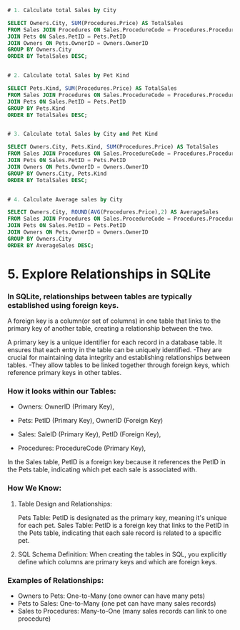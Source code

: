 ```SQL
# 1. Calculate total Sales by City

SELECT Owners.City, SUM(Procedures.Price) AS TotalSales
FROM Sales JOIN Procedures ON Sales.ProcedureCode = Procedures.ProcedureCode
JOIN Pets ON Sales.PetID = Pets.PetID
JOIN Owners ON Pets.OwnerID = Owners.OwnerID
GROUP BY Owners.City
ORDER BY TotalSales DESC;


# 2. Calculate total Sales by Pet Kind

SELECT Pets.Kind, SUM(Procedures.Price) AS TotalSales
FROM Sales JOIN Procedures ON Sales.ProcedureCode = Procedures.ProcedureCode
JOIN Pets ON Sales.PetID = Pets.PetID
GROUP BY Pets.Kind
ORDER BY TotalSales DESC;


# 3. Calculate total Sales by City and Pet Kind

SELECT Owners.City, Pets.Kind, SUM(Procedures.Price) AS TotalSales
FROM Sales JOIN Procedures ON Sales.ProcedureCode = Procedures.ProcedureCode
JOIN Pets ON Sales.PetID = Pets.PetID
JOIN Owners ON Pets.OwnerID = Owners.OwnerID
GROUP BY Owners.City, Pets.Kind
ORDER BY TotalSales DESC;


# 4. Calculate Average sales by City

SELECT Owners.City, ROUND(AVG(Procedures.Price),2) AS AverageSales
FROM Sales JOIN Procedures ON Sales.ProcedureCode = Procedures.ProcedureCode
JOIN Pets ON Sales.PetID = Pets.PetID
JOIN Owners ON Pets.OwnerID = Owners.OwnerID
GROUP BY Owners.City
ORDER BY AverageSales DESC;
```


# 5.  Explore Relationships in SQLite

### In SQLite, relationships between tables are typically established using foreign keys.
 A foreign key  is a column(or set of columns) in one table that links to the primary key of another table, creating a relationship between the two.

 A primary key  is a unique identifier for each record in a database table. It ensures that each entry in the table can be uniquely identified.
 -They are crucial for maintaining data integrity and establishing relationships between tables.
 -They allow tables to be linked together through foreign keys, which reference primary keys in other tables.
 

### How it looks within  our Tables:

- Owners: OwnerID (Primary Key),
  
- Pets: PetID (Primary Key),
        OwnerID (Foreign Key)
- Sales: SaleID (Primary Key),
         PetID (Foreign Key),
- Procedures: ProcedureCode (Primary Key),

In the Sales table, PetID is a foreign key because it references the PetID in the Pets table, indicating which pet each sale is associated with.

### How We Know:
1. Table Design and Relationships:

   Pets Table:
PetID is designated as the primary key, meaning it's unique for each pet.
  Sales Table:
PetID is a foreign key that links to the PetID in the Pets table, indicating that each sale record is related to a specific pet.

2. SQL Schema Definition:
  When creating the tables in SQL, you explicitly define which columns are primary keys and which are foreign keys.

 
### Examples of Relationships:
- Owners to Pets: One-to-Many (one owner can have many pets)
- Pets to Sales: One-to-Many (one pet can have many sales records)
- Sales to Procedures: Many-to-One (many sales records can link to one procedure)


